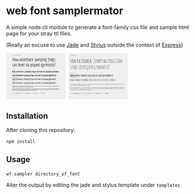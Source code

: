 web font samplermator
=====================

A simple node cli module to generate a font-family css file and sample html page for your stray ttl files.

(Really an excuse to use [Jade](http://jade-lang.com) and [Stylus](http://learnboost.github.io/stylus/) outside the context of [Express](http://expressjs.com))

<img src="https://github.com/ali5ter/wf-sampler/blob/master/screenshots/wf-sampler-00.png?raw=true" width="32%"/>&nbsp;
<img src="https://github.com/ali5ter/wf-sampler/blob/master/screenshots/wf-sampler-01.png?raw=true" width="32%"/>&nbsp;

Installation
------------

After cloning this repository:

    npm install

Usage
-----

    wf-sampler directory_of_font

Alter the output by editing the jade and stylus template under <code>templates</code>.
